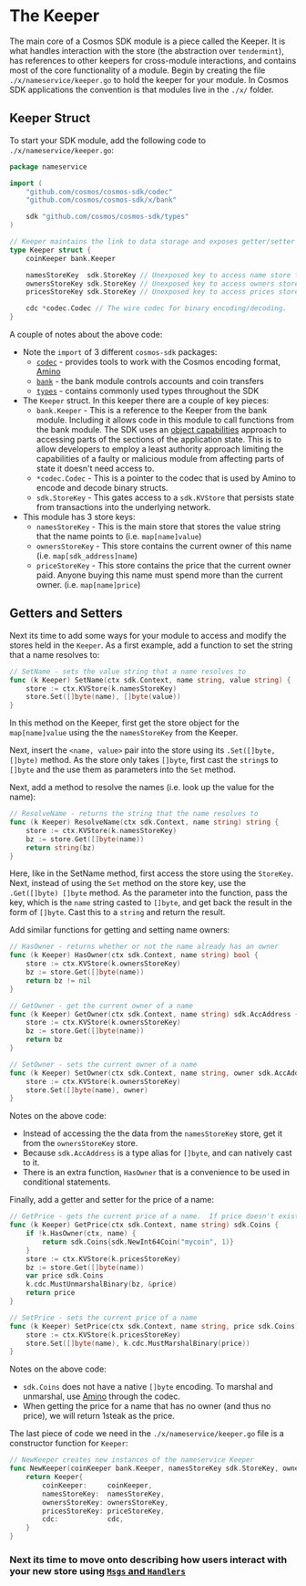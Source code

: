 # The Keeper

The main core of a Cosmos SDK module is a piece called the Keeper. It is what handles interaction with the store (the abstraction over `tendermint`), has references to other keepers for cross-module interactions, and contains most of the core functionality of a module. Begin by creating the file `./x/nameservice/keeper.go` to hold the keeper for your module. In Cosmos SDK applications the convention is that modules live in the `./x/` folder.

## Keeper Struct

To start your SDK module, add the following code to `./x/nameservice/keeper.go`:

```go
package nameservice

import (
	"github.com/cosmos/cosmos-sdk/codec"
	"github.com/cosmos/cosmos-sdk/x/bank"

	sdk "github.com/cosmos/cosmos-sdk/types"
)

// Keeper maintains the link to data storage and exposes getter/setter methods for the various parts of the state machine
type Keeper struct {
	coinKeeper bank.Keeper

	namesStoreKey  sdk.StoreKey // Unexposed key to access name store from sdk.Context
	ownersStoreKey sdk.StoreKey // Unexposed key to access owners store from sdk.Context
	pricesStoreKey sdk.StoreKey // Unexposed key to access prices store from sdk.Context

	cdc *codec.Codec // The wire codec for binary encoding/decoding.
}
```

A couple of notes about the above code:

* Note the `import` of 3 different `cosmos-sdk` packages:
	- [`codec`](https://godoc.org/github.com/cosmos/cosmos-sdk/codec) - provides tools to work with the Cosmos encoding format, [Amino](https://github.com/tendermint/go-amino)
	- [`bank`](https://godoc.org/github.com/cosmos/cosmos-sdk/x/bank) - the bank module controls accounts and coin transfers
	- [`types`](https://godoc.org/github.com/cosmos/cosmos-sdk/types) - contains commonly used types throughout the SDK
* The `Keeper` struct. In this keeper there are a couple of key pieces:
	- `bank.Keeper` - This is a reference to the Keeper from the bank module. Including it allows code in this module to call functions from the bank module. The SDK uses an [object capabilities](https://en.wikipedia.org/wiki/Object-capability_model) approach to accessing parts of the sections of the application state.  This is to allow developers to employ a least authority approach limiting the capabilities of a faulty or malicious module from affecting parts of state it doesn't need access to.
	- `*codec.Codec` - This is a pointer to the codec that is used by Amino to encode and decode binary structs.
	- `sdk.StoreKey` -  This gates access to a `sdk.KVStore` that persists state from transactions into the underlying network.
* This module has 3 store keys:
	- `namesStoreKey` - This is the main store that stores the value string that the name points to (i.e. `map[name]value`)
	- `ownersStoreKey` - This store contains the current owner of this name (i.e. `map[sdk_address]name`)
	- `priceStoreKey` - This store contains the price that the current owner paid. Anyone buying this name must spend more than the current owner. (i.e. `map[name]price`)

## Getters and Setters

Next its time to add some ways for your module to access and modify the stores held in the `Keeper`. As a first example, add a function to set the string that a name resolves to:

```go
// SetName - sets the value string that a name resolves to
func (k Keeper) SetName(ctx sdk.Context, name string, value string) {
	store := ctx.KVStore(k.namesStoreKey)
	store.Set([]byte(name), []byte(value))
}
```

In this method on the Keeper, first get the store object for the `map[name]value` using the the `namesStoreKey` from the Keeper.

Next, insert the `<name, value>` pair into the store using its `.Set([]byte, []byte)` method.  As the store only takes `[]byte`, first cast the `string`s to `[]byte` and the use them as parameters into the `Set` method.

Next, add a method to resolve the names (i.e. look up the value for the name):

```go
// ResolveName - returns the string that the name resolves to
func (k Keeper) ResolveName(ctx sdk.Context, name string) string {
	store := ctx.KVStore(k.namesStoreKey)
	bz := store.Get([]byte(name))
	return string(bz)
}
```

Here, like in the SetName method, first access the store using the `StoreKey`.  Next, instead of using the `Set` method on the store key, use the `.Get([]byte) []byte` method. As the parameter into the function, pass the key, which is the `name` string casted to `[]byte`, and get back the result in the form of `[]byte`. Cast this to a `string` and return the result.

Add similar functions for getting and setting name owners:

```go
// HasOwner - returns whether or not the name already has an owner
func (k Keeper) HasOwner(ctx sdk.Context, name string) bool {
	store := ctx.KVStore(k.ownersStoreKey)
	bz := store.Get([]byte(name))
	return bz != nil
}

// GetOwner - get the current owner of a name
func (k Keeper) GetOwner(ctx sdk.Context, name string) sdk.AccAddress {
	store := ctx.KVStore(k.ownersStoreKey)
	bz := store.Get([]byte(name))
	return bz
}

// SetOwner - sets the current owner of a name
func (k Keeper) SetOwner(ctx sdk.Context, name string, owner sdk.AccAddress) {
	store := ctx.KVStore(k.ownersStoreKey)
	store.Set([]byte(name), owner)
}
```

Notes on the above code:
- Instead of accessing the the data from the `namesStoreKey` store, get it from the `ownersStoreKey` store.  
- Because `sdk.AccAddress` is a type alias for `[]byte`, and can natively cast to it.  
- There is an extra function, `HasOwner` that is a convenience to be used in conditional statements.

Finally, add a getter and setter for the price of a name:

```go
// GetPrice - gets the current price of a name.  If price doesn't exist yet, set to 1steak.
func (k Keeper) GetPrice(ctx sdk.Context, name string) sdk.Coins {
	if !k.HasOwner(ctx, name) {
		return sdk.Coins{sdk.NewInt64Coin("mycoin", 1)}
	}
	store := ctx.KVStore(k.pricesStoreKey)
	bz := store.Get([]byte(name))
	var price sdk.Coins
	k.cdc.MustUnmarshalBinary(bz, &price)
	return price
}

// SetPrice - sets the current price of a name
func (k Keeper) SetPrice(ctx sdk.Context, name string, price sdk.Coins) {
	store := ctx.KVStore(k.pricesStoreKey)
	store.Set([]byte(name), k.cdc.MustMarshalBinary(price))
}
```

Notes on the above code:
- `sdk.Coins` does not have a native `[]byte` encoding. To marshal and unmarshal, use [Amino](https://github.com/tendermint/go-amino/) through the codec.
- When getting the price for a name that has no owner (and thus no price), we will return 1steak as the price.

The last piece of code we need in the `./x/nameservice/keeper.go` file is a constructor function for `Keeper`:

```go
// NewKeeper creates new instances of the nameservice Keeper
func NewKeeper(coinKeeper bank.Keeper, namesStoreKey sdk.StoreKey, ownersStoreKey sdk.StoreKey, priceStoreKey sdk.StoreKey, cdc *codec.Codec) Keeper {
	return Keeper{
		coinKeeper:     coinKeeper,
		namesStoreKey:  namesStoreKey,
		ownersStoreKey: ownersStoreKey,
		pricesStoreKey: priceStoreKey,
		cdc:            cdc,
	}
}
```

### Next its time to move onto describing how users interact with your new store using [`Msgs` and `Handlers`](./tutorial/msgs-handlers.md)
